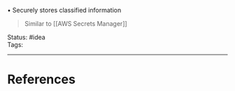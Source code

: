 • Securely stores classified information

> Similar to [[AWS Secrets Manager]]

Status: #idea  
Tags:  

---
# References